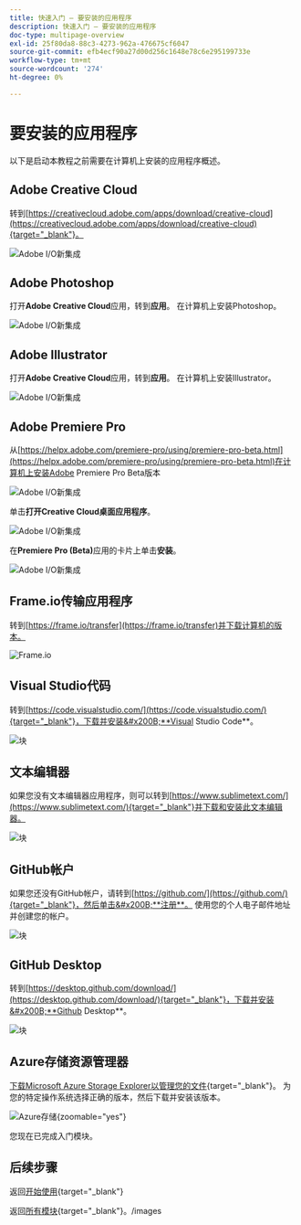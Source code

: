```yaml
---
title: 快速入门 — 要安装的应用程序
description: 快速入门 — 要安装的应用程序
doc-type: multipage-overview
exl-id: 25f80da8-88c3-4273-962a-476675cf6047
source-git-commit: efb4ecf90a27d00d256c1648e78c6e295199733e
workflow-type: tm+mt
source-wordcount: '274'
ht-degree: 0%

---
```


# 要安装的应用程序

以下是启动本教程之前需要在计算机上安装的应用程序概述。

## Adobe Creative Cloud

转到[https://creativecloud.adobe.com/apps/download/creative-cloud](https://creativecloud.adobe.com/apps/download/creative-cloud){target="_blank"}。

![Adobe I/O新集成](./images/cc.png)

## Adobe Photoshop

打开&#x200B;**Adobe Creative Cloud**&#x200B;应用，转到&#x200B;**应用**。 在计算机上安装Photoshop。

![Adobe I/O新集成](./images/psd.png)

## Adobe Illustrator

打开&#x200B;**Adobe Creative Cloud**&#x200B;应用，转到&#x200B;**应用**。 在计算机上安装Illustrator。

![Adobe I/O新集成](./images/psd.png)

## Adobe Premiere Pro

从[https://helpx.adobe.com/premiere-pro/using/premiere-pro-beta.html](https://helpx.adobe.com/premiere-pro/using/premiere-pro-beta.html)在计算机上安装Adobe Premiere Pro Beta版本

![Adobe I/O新集成](./images/prpro.png)

单击&#x200B;**打开Creative Cloud桌面应用程序**。

![Adobe I/O新集成](./images/prpro1.png)

在&#x200B;**Premiere Pro (Beta)**&#x200B;应用的卡片上单击&#x200B;**安装**。

![Adobe I/O新集成](./images/prpro2.png)

## Frame.io传输应用程序

转到[https://frame.io/transfer](https://frame.io/transfer)并下载计算机的版本。

![Frame.io](./images/frameio11.png)

## Visual Studio代码

转到[https://code.visualstudio.com/](https://code.visualstudio.com/){target="_blank"}，下载并安装&#x200B;**Visual Studio Code**。

![块](./images/vsc1.png)

## 文本编辑器

如果您没有文本编辑器应用程序，则可以转到[https://www.sublimetext.com/](https://www.sublimetext.com/){target="_blank"}并下载和安装此文本编辑器。

![块](./images/text1.png)

## GitHub帐户

如果您还没有GitHub帐户，请转到[https://github.com/](https://github.com/){target="_blank"}，然后单击&#x200B;**注册**。 使用您的个人电子邮件地址并创建您的帐户。

![块](./images/git.png)

## GitHub Desktop

转到[https://desktop.github.com/download/](https://desktop.github.com/download/){target="_blank"}，下载并安装&#x200B;**Github Desktop**。

![块](./images/block1.png)

## Azure存储资源管理器

[下载Microsoft Azure Storage Explorer以管理您的文件](https://azure.microsoft.com/en-us/products/storage/storage-explorer#Download-4){target="_blank"}。 为您的特定操作系统选择正确的版本，然后下载并安装该版本。

![Azure存储](./images/az10.png){zoomable="yes"}

您现在已完成入门模块。

## 后续步骤

返回[开始使用](./getting-started.md){target="_blank"}

返回[所有模块](./../../../overview.md){target="_blank"}。/images
